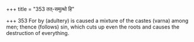+++
title = "353 तत्-समुत्थो हि"

+++
353	For by (adultery) is caused a mixture of the castes (varna) among men; thence (follows) sin, which cuts up even the roots and causes the destruction of everything.